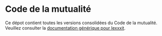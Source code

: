 # Code de la mutualité

Ce dépot contient toutes les versions consolidées du Code de la mutualité. Veuillez consulter la [documentation générique pour lexxxit](https://github.com/lexxxit/documentation).
